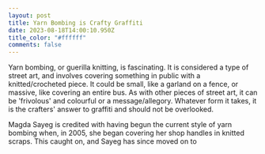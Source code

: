 ```yaml
---
layout: post
title: Yarn Bombing is Crafty Graffiti
date: 2023-08-18T14:00:10.950Z
title_color: "#ffffff"
comments: false
---
```

Y﻿arn bombing, or guerilla knitting, is fascinating. It is considered a type of street art, and involves covering something in public with a knitted/crocheted piece. It could be small, like a garland on a fence, or massive, like covering an entire bus. As with other pieces of street art, it can be 'frivolous' and colourful or a message/allegory. Whatever form it takes, it is the crafters' answer to graffiti and should not be overlooked.

M﻿agda Sayeg is credited with having begun the current style of yarn bombing when, in 2005, she began covering her shop handles in knitted scraps. This caught on, and Sayeg has since moved on to